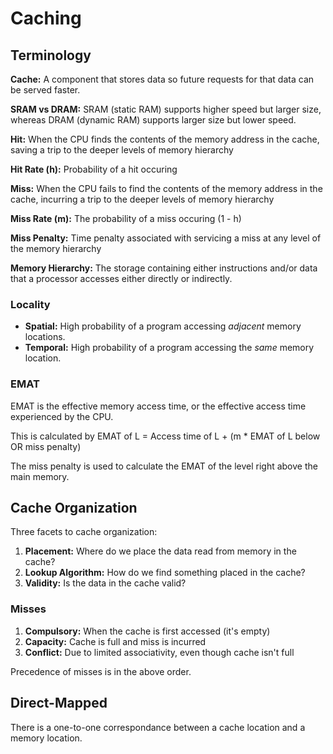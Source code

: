 # Caching


## Terminology
**Cache:** A component that stores data so future requests for that data can be served faster.

**SRAM vs DRAM:** SRAM (static RAM) supports higher speed but larger size, whereas DRAM (dynamic RAM) supports larger size but lower speed.

**Hit:** When the CPU finds the contents of the memory address in the cache, saving a trip to the deeper levels of memory hierarchy

**Hit Rate (h):** Probability of a hit occuring

**Miss:** When the CPU fails to find the contents of the memory address in the cache, incurring a trip to the deeper levels of memory hierarchy

**Miss Rate (m):** The probability of a miss occuring (1 - h)

**Miss Penalty:** Time penalty associated with servicing a miss at any level of the memory hierarchy

**Memory Hierarchy:** The storage containing either instructions and/or data that a processor accesses either directly or indirectly.

### Locality
* **Spatial:** High probability of a program accessing *adjacent* memory locations.
* **Temporal:** High probability of a program accessing the *same* memory location.



### EMAT
EMAT is the effective memory access time, or the effective access time experienced by the CPU.

This is calculated by EMAT of L = Access time of L + (m * EMAT of L below OR miss penalty)

The miss penalty is used to calculate the EMAT of the level right above the main memory.

## Cache Organization
Three facets to cache organization:
1. **Placement:** Where do we place the data read from memory in the cache?
2. **Lookup Algorithm:** How do we find something placed in the cache?
3. **Validity:** Is the data in the cache valid?

### Misses
1. **Compulsory:** When the cache is first accessed (it's empty)
2. **Capacity:** Cache is full and miss is incurred
3. **Conflict:** Due to limited associativity, even though cache isn't full

Precedence of misses is in the above order.

## Direct-Mapped
There is a one-to-one correspondance between a cache location and a memory location.








